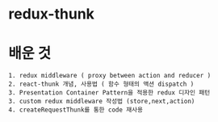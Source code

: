 # redux-thunk

#  배운 것 

	1. redux middleware ( proxy between action and reducer )
	2. react-thunk 개념, 사용법 ( 함수 형태의 액션 dispatch ) 
	3. Presentation Container Pattern을 적용한 redux 디자인 패턴 
	3. custom redux middleware 작성법 (store,next,action)
	4. createRequestThunk를 통한 code 재사용 
